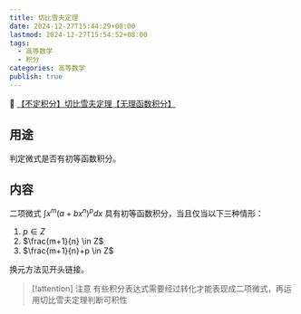 ```yaml
---
title: 切比雪夫定理
date: 2024-12-27T15:44:29+08:00
lastmod: 2024-12-27T15:54:52+08:00
tags:
  - 高等数学
  - 积分
categories: 高等数学
publish: true
---
```


🔗 [【不定积分】切比雪夫定理【无理函数积分】](https://zhuanlan.zhihu.com/p/441378773)

## 用途

判定微式是否有初等函数积分。
## 内容

二项微式 $\int x^{m}(a+bx^{n})^{p}dx$ 具有初等函数积分，当且仅当以下三种情形：
1. $p \in Z$
2. $\frac{m+1}{n} \in Z$
3. $\frac{m+1}{n}+p \in Z$

换元方法见开头链接。

>[!attention] 注意
>有些积分表达式需要经过转化才能表现成二项微式，再运用切比雪夫定理判断可积性

